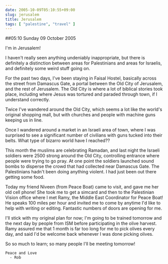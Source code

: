 ```yaml
---
date: 2005-10-09T05:10:55+09:00
slug: jerusalem
title: Jerusalem
tags: [ "palestine", "travel" ]
---
```


##05:10 Sunday 09 October 2005

I'm in Jerusalem!

I haven't really seen anything undeniably inappropriate, but there is definitely a distinction between areas for Palestinians and  areas for Israelis, and definitely some weird stuff going on.

For the past two days, I've been staying in Faisal Hostel, basically across the street from Damascus Gate, a portal between the Old City of Jerusalem, and the rest of Jerusalem.  The Old City is where a lot of biblical stories took place, including where Jesus was tortured and paraded through town, if I understand correctly.

Twice I've wandered around the Old City, which seems a lot like the world's original shopping mall, but with churches and people with machine guns keeping us in line.

Once I wandered around a market in an Israeli area of town, where I was surprised to see a significant number of civilians with guns tucked into their belts.  What type of bizarro world have I reached??

This month the muslims are celebrating Ramadan, and last night the Israeli soldiers were 2500 strong around the Old City, controlling entrance where people were trying to go pray.  At one point the soldiers launched sound bombs to disperse the crowd that had collected near Damascus Gate.   The Palestinians hadn't been doing anything violent.  I had just been out there getting some food.

Today my friend Niveen (from Peace Boat) came to visit, and gave me her old cell phone!  She took me to get a simcard and then to the Palestinian Vision office where I met Ramy, the Middle East Coordinator for Peace Boat!  He speaks 100 miles per hour and invited me to come by anytime I'd like to help with writing or editing.  Fantastic numbers of doors are opening for me.

I'll stick with my original plan for now; I'm going to be trained tomorrow and the next day by people from ISM before participating in the olive harvest.  Ramy assured me that 1 month is far too long for me to pick olives every day, and said I'd be welcome back whenever I was done picking olives.

So so much to learn; so many people I'll be meeting tomorrow!

    Peace and Love
      - Rob 

